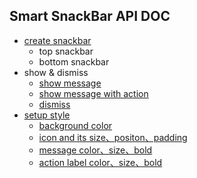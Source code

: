 ## Smart SnackBar API DOC
* [create snackbar](https://github.com/vincent-series/smart-show/wiki/CreateAndShowSmartSnackBar#create-snackbar)
  * top snackbar
  * bottom snackbar
* show & dismiss
  * [show message](https://github.com/vincent-series/smart-show/wiki/CreateAndShowSmartSnackBar#show-message)
  * [show message with action](https://github.com/vincent-series/smart-show/wiki/CreateAndShowSmartSnackBar#show-message-with-action)
  * [dismiss](https://github.com/vincent-series/smart-show/wiki/CreateAndShowSmartSnackBar#dismiss-snackbar)
* [setup style](https://github.com/vincent-series/smart-show/wiki/SetupSmartSnackBarStyle)
  * [background color](https://github.com/vincent-series/smart-show/wiki/SetupSmartSnackBarStyle#%E8%AE%BE%E7%BD%AE%E8%83%8C%E6%99%AF%E9%A2%9C%E8%89%B2)
  * [icon and its size、positon、padding](https://github.com/vincent-series/smart-show/wiki/SetupSmartSnackBarStyle#%E8%AE%BE%E7%BD%AEicon%E5%8F%8A%E5%85%B6%E5%A4%A7%E5%B0%8F%E4%BD%8D%E7%BD%AE%E9%97%B4%E8%B7%9D)
  * [message color、size、bold](https://github.com/vincent-series/smart-show/wiki/SetupSmartSnackBarStyle#%E8%AE%BE%E7%BD%AEmessage%E9%A2%9C%E8%89%B2%E5%A4%A7%E5%B0%8F%E7%B2%97%E7%BB%86)
  * [action label color、size、bold](https://github.com/vincent-series/smart-show/wiki/SetupSmartSnackBarStyle#%E8%AE%BE%E7%BD%AEactionlabe%E9%A2%9C%E8%89%B2%E5%A4%A7%E5%B0%8F%E7%B2%97%E7%BB%86)